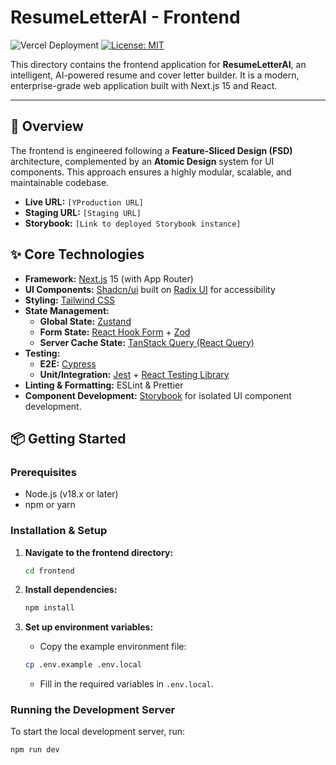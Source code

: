 # ResumeLetterAI - Frontend

![Vercel Deployment](https://therealsujitk-vercel-badge.vercel.app/?app=resumeletterai-frontend) <!-- Replace with your actual Vercel deployment badge URL -->
[![License: MIT](https://img.shields.io/badge/License-MIT-blue.svg)](https://opensource.org/licenses/MIT)

This directory contains the frontend application for **ResumeLetterAI**, an intelligent, AI-powered resume and cover letter builder. It is a modern, enterprise-grade web application built with Next.js 15 and React.

---

## 🚀 Overview

The frontend is engineered following a **Feature-Sliced Design (FSD)** architecture, complemented by an **Atomic Design** system for UI components. This approach ensures a highly modular, scalable, and maintainable codebase.

- **Live URL:** `[YProduction URL]`
- **Staging URL:** `[Staging URL]`
- **Storybook:** `[Link to deployed Storybook instance]`

## ✨ Core Technologies

- **Framework:** [Next.js](https://nextjs.org/) 15 (with App Router)
- **UI Components:** [Shadcn/ui](https://ui.shadcn.com/) built on [Radix UI](https://www.radix-ui.com/) for accessibility
- **Styling:** [Tailwind CSS](https://tailwindcss.com/)
- **State Management:**
  - **Global State:** [Zustand](https://zustand-demo.pmnd.rs/)
  - **Form State:** [React Hook Form](https://react-hook-form.com/) + [Zod](https://zod.dev/)
  - **Server Cache State:** [TanStack Query (React Query)](https://tanstack.com/query/latest)
- **Testing:**
  - **E2E:** [Cypress](https://www.cypress.io/)
  - **Unit/Integration:** [Jest](https://jestjs.io/) + [React Testing Library](https://testing-library.com/docs/react-testing-library/intro/)
- **Linting & Formatting:** ESLint & Prettier
- **Component Development:** [Storybook](https://storybook.js.org/) for isolated UI component development.

## 📦 Getting Started

### Prerequisites

- Node.js (v18.x or later)
- npm or yarn

### Installation & Setup

1.  **Navigate to the frontend directory:**
    ```bash
    cd frontend
    ```

2.  **Install dependencies:**
    ```bash
    npm install
    ```

3.  **Set up environment variables:**
    *   Copy the example environment file:
      ```bash
      cp .env.example .env.local
      ```
    *   Fill in the required variables in `.env.local`.

### Running the Development Server

To start the local development server, run:

```bash
npm run dev
